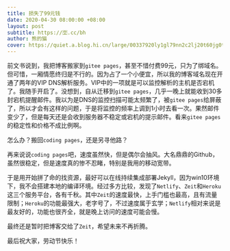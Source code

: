 ```yaml
---
title: 损失了99元钱
date: 2020-04-30 08:00:00 +08:00
layout: post
subtitle: https://🈳.cc/bh
author: 熊的猫
cover: https://quiet.a.blog.hi.cn/large/00337920ly1gl79nn2c2lj20t60jg0tp.jpg
---
```


前文书说到，我把博客搬家到`gitee pages`，甚至不惜付费99元，只为了绑域名。但可惜，一厢情愿终归是不行的。因为占了一个小便宜，所以我的博客域名现在开通了两年的VIP DNS解析服务。VIP中的一项就是可以监控解析的主机是否宕机了。我随手开启了。没想到，自从迁移到`gitee pages`，几乎一晚上就能收到30多封宕机提醒邮件。我以为是DNS的监控扫描可能太频繁了，被`gitee pages`给屏蔽了，所以才会有这样的问题，于是将监控的频率上调到1小时去看一次。果然邮件变少了，但是每天还是会收到服务器不稳定或宕机的提示邮件。看来`gitee pages`的稳定性和价格不成比例啊。

怎么办？搬回`coding pages`，还是另寻他路？

再来说说`coding pages`吧，速度虽然快，但是偶尔会抽风。大名鼎鼎的Github，虽然很稳定，但是速度真的惨不忍睹，特别是我用的移动宽带。

于是用开始拼了命的找资源，最好可以在线持续集成部署Jekyll，因为win10环境下，我不会搭建本地的编译环境。经过多方比较，发现了`Netlify`、`Zeit`和`Heroku`这三个服务平台，各有千秋。其中`Zeit`的速度最快，上手门槛也最高，且有流量限制；`Heroku`的功能最强大，老字号了，不过速度属于玄学；`Netlify`相对来说是最友好的，功能也很齐全，就是晚上访问的速度可能会慢。

最终还是暂时把博客交给了`Zeit`，希望未来不再折腾。

最后祝大家，劳动节快乐！